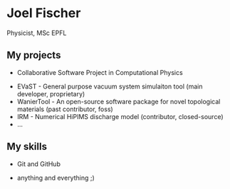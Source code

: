 # Joel Fischer

Physicist, MSc EPFL

## My projects

* Collaborative Software Project in Computational Physics
- EVaST - General purpose vacuum system simulaiton tool (main developer, proprietary)
- WanierTool - An open-source software package for novel topological materials (past contributor, foss)
- IRM - Numerical HiPIMS discharge model (contributor, closed-source)
- ...

## My skills

* Git and GitHub
- anything and everything ;)
